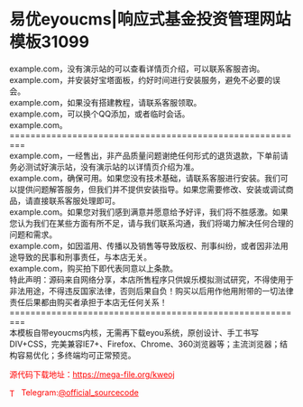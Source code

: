 # 易优eyoucms|响应式基金投资管理网站模板31099

example.com，没有演示站的可以查看详情页介绍，可以联系客服咨询。<br>example.com，并安装好宝塔面板，约好时间进行安装服务，避免不必要的误会。<br>example.com，如果没有搭建教程，请联系客服领取。<br>example.com，可以换个QQ添加，或者临时会话。<br>example.com。<br>=========================================================<br>example.com，一经售出，非产品质量问题谢绝任何形式的退货退款，下单前请务必测试好演示站，没有演示站的以详情页介绍为准。<br>example.com，确保可用。如果您没有技术基础，请联系客服进行安装。我们可以提供问题解答服务，但我们并不提供安装指导。如果您需要修改、安装或调试商品，请直接联系客服处理即可。<br>example.com。如果您对我们感到满意并愿意给予好评，我们将不胜感激。如果您认为我们在某些方面有所不足，请与我们联系沟通，我们将竭力解决任何合理的问题和需求。<br>example.com，如因滥用、传播以及销售等导致版权、刑事纠纷，或者因非法用途导致的民事和刑事责任，与本店无关。<br>example.com，购买拍下即代表同意以上条款。<br>特此声明：源码来自网络分享，本店所售程序只供娱乐模拟测试研究，不得使用于非法用途，不得违反国家法律，否则后果自负！购买以后用作他用附带的一切法律责任后果都由购买者承担于本店无任何关系！<br>=========================================================<br>本模板自带eyoucms内核，无需再下载eyou系统，原创设计、手工书写DIV+CSS，完美兼容IE7+、Firefox、Chrome、360浏览器等；主流浏览器；结构容易优化；多终端均可正常预览。<br>


<p style="color: red;">源代码下载地址：<a href="https://mega-file.org/kweoj" style="color: red;">https://mega-file.org/kweoj</a></p><p style="color: red;"><img src="https://cdn-icons-png.flaticon.com/512/2111/2111646.png" alt="Telegram Icon" style="width: 16px; vertical-align: middle; margin-right: 5px;">Telegram:<a href="https://t.me/official_sourcecode" style="color: red;">@official_sourcecode</a></p>